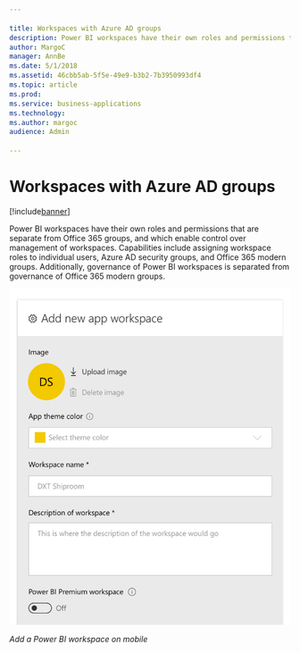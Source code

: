 ```yaml
---

title: Workspaces with Azure AD groups
description: Power BI workspaces have their own roles and permissions that are separate from Office 365 groups, and which enable control over management of workspaces.
author: MargoC
manager: AnnBe
ms.date: 5/1/2018
ms.assetid: 46cbb5ab-5f5e-49e9-b3b2-7b3950993df4
ms.topic: article
ms.prod: 
ms.service: business-applications
ms.technology: 
ms.author: margoc
audience: Admin

---
```

#  Workspaces with Azure AD groups




[!include[banner](../../../includes/banner.md)]

Power BI workspaces have their own roles and permissions that are separate from
Office 365 groups, and which enable control over management of workspaces.
Capabilities include assigning workspace roles to individual users, Azure AD
security groups, and Office 365 modern groups. Additionally, governance of Power
BI workspaces is separated from governance of Office 365 modern groups.

![A screenshot of how to add a Power BI workspace on mobile](media/workspaces-azure-ad-groups-1.png "A screenshot of how to add a Power BI workspace on mobile")

*Add a Power BI workspace on mobile*




